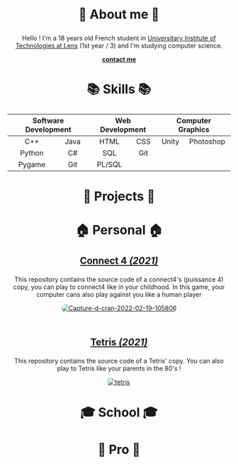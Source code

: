 # <p align="center">👦 About me 👦</p>

<p align="center"> Hello ! I'm a 18 years old French student in <a href="http://www.iut-lens.univ-artois.fr/">Universitary Institute of Technologies at Lens</a> 
(1st year / 3) and I'm studying computer science.</p>

<p align="center"><a href="mailto:faconicolas@gmail.com"><b>contact me</b></a></p>

# <p align="center">📚 Skills 📚</p>

<table align="center">
    <thead>
        <tr>
            <th colspan="2">Software Development</th>
            <th colspan="2">Web Development</th>
            <th colspan="2">Computer Graphics</th>
        </tr>
    </thead>
    <tbody>
        <tr>
            <td align="center">C++</td>
            <td align="center">Java</td>
            <td align="center">HTML</td>
            <td align="center">CSS</td>
            <td align="center">Unity</td>
            <td align="center">Photoshop</td>
        </tr>
        <tr>
            <td align="center">Python</td>
            <td align="center">C#</td>
            <td align="center">SQL</td>
            <td align="center">Git</td>
            <td align="center"></td>
            <td align="center"></td>
        </tr>
        <tr>
            <td align="center">Pygame</td>
            <td align="center">Git</td>
            <td align="center">PL/SQL</td>
            <td align="center"></td>
            <td align="center"></td>
            <td align="center"></td>
        </tr>
    </tbody>
</table>

# <p align="center">📂 Projects 📂</p>
# <p align="center">🏠 Personal 🏠</p>
## <p align="center"><a href="https://github.com/FACON-Nicolas/Puissance4">Connect 4 <i>(2021)</i></a></p>

<p align="center">This repository contains the source code of a connect4's (puissance 4) copy, you can play to connect4 like 
in your childhood. In this game, your computer cans also play against you like a human player</p>
<p align="center"><a href="https://ibb.co/4t1tTdT"><img style="border-radius: 10px;" src="https://i.ibb.co/7CkCW4W/Capture-d-cran-2022-02-19-105806.png" alt="Capture-d-cran-2022-02-19-105806" border="0"></a><br/><a target='_blank' href='https://fr.imgbb.com/'></a><br /></p>

#

## <p align="center"><a href="https://github.com/FACON-Nicolas/Tetris"> Tetris <i>(2021)</i></a> </p>

<p align="center">This repository contains the source code of a Tetris' copy. You can also play to Tetris like your parents in the 80's !</p>

<p align="center"><a href="https://ibb.co/44jx2Nk"><img src="https://i.ibb.co/c2NdwTq/tetris.png" alt="tetris" border="0"></a></p>

# <p align="center">🎓 School 🎓</p>
# <p align="center">💼 Pro 💼</p>